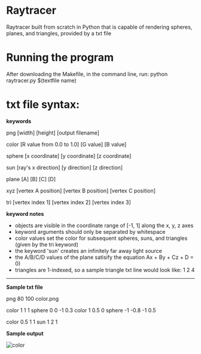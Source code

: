 # Raytracer
Raytracer built from scratch in Python that is capable of rendering spheres, planes, and triangles, provided by a txt file


# Running the program
After downloading the Makefile, in the command line, run: python raytracer.py $(textfile name)


# txt file syntax:


**keywords**

png [width] [height] [output filename]

color [R value from 0.0 to 1.0] [G value] [B value]

sphere [x coordinate] [y coordinate] [z coordinate]

sun [ray's x direction] [y direction] [z direction]

plane [A] [B] [C] [D]

xyz [vertex A position] [vertex B position] [vertex C position]

tri [vertex index 1] [vertex index 2] [vertex index 3]



**keyword notes**
- objects are visible in the coordinate range of [-1, 1] along the x, y, z axes
- keyword arguments should only be separated by whitespace
- color values set the color for subsequent spheres, suns, and triangles (given by the tri keyword)
- the keyword 'sun' creates an infinitely far away light source
- the A/B/C/D values of the plane satisify the equation Ax + By + Cz + D = 0)
- triangles are 1-indexed, so a sample triangle txt line would look like: 1 2 4

---

**Sample txt file**

png 80 100 color.png

color 1 1 1
sphere 0 0 -1 0.3
color 1 0.5 0
sphere -1 -0.8 -1 0.5

color 0.5 1 1
sun 1 2 1


**Sample output**

![color](https://github.com/user-attachments/assets/760bc489-9ac1-4732-8e9f-9d42aa2c7bda)
